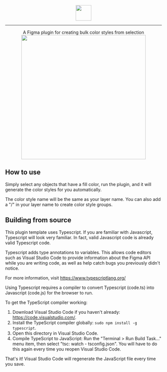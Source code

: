 <div align="center">

<img align="center" height="50" src="https://user-images.githubusercontent.com/35271042/62403727-34380180-b544-11e9-844a-6fe8d3779c4d.png" />
<hr>
A Figma plugin for creating bulk color styles from selection

<img align="center" height="400" src="https://user-images.githubusercontent.com/35271042/62403691-fd61eb80-b543-11e9-821d-b38e240cff17.png" />

</div>

## How to use
Simply select any objects that have a fill color, run the plugin, and it will generate the color styles for you automatically. 

The color style name will be the same as your layer name. You can also add a "/" in your layer name to create color style groups.

## Building from source
This plugin template uses Typescript. If you are familiar with Javascript, Typescript will
look very familiar. In fact, valid Javascript code is already valid Typescript code.

Typescript adds type annotations to variables. This allows code editors such as Visual Studio Code
to provide information about the Figma API while you are writing code, as well as help catch bugs
you previously didn't notice.

For more information, visit https://www.typescriptlang.org/

Using Typescript requires a compiler to convert Typescript (code.ts) into Javascript (code.js)
for the browser to run.

To get the TypeScript compiler working:

1. Download Visual Studio Code if you haven't already: https://code.visualstudio.com/.
2. Install the TypeScript compiler globally: `sudo npm install -g typescript`.
3. Open this directory in Visual Studio Code.
4. Compile TypeScript to JavaScript: Run the "Terminal > Run Build Task..." menu item,
    then select "tsc: watch - tsconfig.json". You will have to do this again every time
    you reopen Visual Studio Code.

That's it! Visual Studio Code will regenerate the JavaScript file every time you save.
